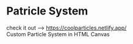 # Patricle System
check it out --> https://coolparticles.netlify.app/  
Custom Particle System in HTML Canvas

